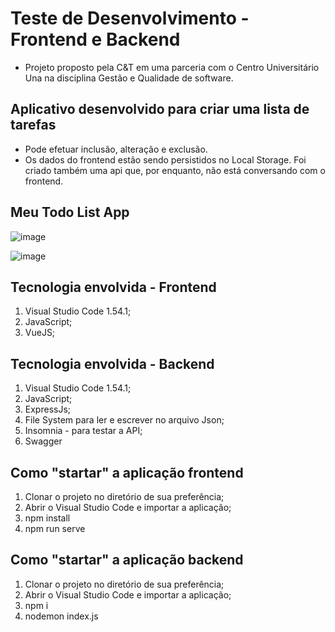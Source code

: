 # Teste de Desenvolvimento - Frontend e Backend

- Projeto proposto pela C&T em uma parceria com o Centro Universitário Una na disciplina Gestão e Qualidade de software.

## Aplicativo desenvolvido para criar uma lista de tarefas

- Pode efetuar inclusão, alteração e exclusão.
- Os dados do frontend estão sendo persistidos no Local Storage. Foi criado também uma api que, por enquanto, não está conversando com o frontend.

## Meu Todo List App

![image](https://user-images.githubusercontent.com/67280323/125173153-22c9ec00-e194-11eb-8150-8c57c1f61cff.png)

![image](https://user-images.githubusercontent.com/67280323/125174042-f5337180-e198-11eb-968a-d2f3e4720530.png)

## Tecnologia envolvida - Frontend

1. Visual Studio Code 1.54.1;
1. JavaScript;
1. VueJS;

## Tecnologia envolvida - Backend

1. Visual Studio Code 1.54.1;
2. JavaScript;
3. ExpressJs;
4. File System para ler e escrever no arquivo Json;
5. Insomnia - para testar a API;
6. Swagger

## Como "startar" a aplicação frontend

1. Clonar o projeto no diretório de sua preferência;
1. Abrir o Visual Studio Code e importar a aplicação;
1. npm install
1. npm run serve


## Como "startar" a aplicação backend

1. Clonar o projeto no diretório de sua preferência;
1. Abrir o Visual Studio Code e importar a aplicação;
1. npm i
1. nodemon index.js



